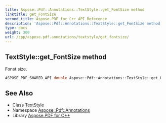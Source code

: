 ```yaml
---
title: Aspose::Pdf::Annotations::TextStyle::get_FontSize method
linktitle: get_FontSize
second_title: Aspose.PDF for C++ API Reference
description: 'Aspose::Pdf::Annotations::TextStyle::get_FontSize method. Fonst size in C++.'
type: docs
weight: 300
url: /cpp/aspose.pdf.annotations/textstyle/get_fontsize/
---
```

## TextStyle::get_FontSize method


Fonst size.

```cpp
ASPOSE_PDF_SHARED_API double Aspose::Pdf::Annotations::TextStyle::get_FontSize()
```

## See Also

* Class [TextStyle](../)
* Namespace [Aspose::Pdf::Annotations](../../)
* Library [Aspose.PDF for C++](../../../)
